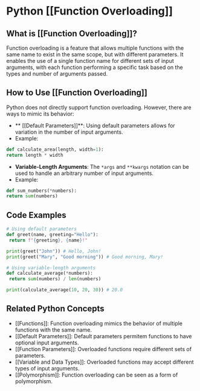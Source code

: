 # Python [[Function Overloading]]

## What is [[Function Overloading]]?

Function overloading is a feature that allows multiple functions with the same name to exist in the same scope, but with different parameters. It enables the use of a single function name for different sets of input arguments, with each function performing a specific task based on the types and number of arguments passed.

## How to Use [[Function Overloading]]

Python does not directly support function overloading. However, there are ways to mimic its behavior:

- ** [[Default Parameters]]**: Using default parameters allows for variation in the number of input arguments.
 - Example:
 ```python
 def calculate_area(length, width=1):
 return length * width
 ```

- **Variable-Length Arguments**: The `*args` and `**kwargs` notation can be used to handle an arbitrary number of input arguments.
 - Example:
 ```python
 def sum_numbers(*numbers):
 return sum(numbers)
 ```

## Code Examples

```python
# Using default parameters
def greet(name, greeting="Hello"):
 return f"{greeting}, {name}!"

print(greet("John")) # Hello, John!
print(greet("Mary", "Good morning")) # Good morning, Mary!

# Using variable-length arguments
def calculate_average(*numbers):
 return sum(numbers) / len(numbers)

print(calculate_average(10, 20, 30)) # 20.0
```

## Related Python Concepts

- [[Functions]]: Function overloading mimics the behavior of multiple functions with the same name.
- [[Default Parameters]]: Default parameters permitem functions to have optional input arguments.
- [[Function Parameters]]: Overloaded functions require different sets of parameters.
- [[Variable and Data Types]]: Overloaded functions may accept different types of input arguments.
- [[Polymorphism]]: Function overloading can be seen as a form of polymorphism.